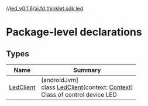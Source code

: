 //[led_v0.1.6](../../index.md)/[ai.fd.thinklet.sdk.led](index.md)

# Package-level declarations

## Types

| Name | Summary |
|---|---|
| [LedClient](-led-client/index.md) | [androidJvm]<br>class [LedClient](-led-client/index.md)(context: [Context](https://developer.android.com/reference/kotlin/android/content/Context.html))<br>Class of control device LED |
